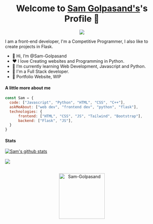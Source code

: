 <p align="center">
  <h1 align="center">Welcome to <a href="https://github.com/Sam-Golpasand">Sam Golpasand's</a>'s Profile 👋</h1>
</p>
<p align="center">
  <a align="center" href="https://github.com/DenverCoder1/readme-typing-svg"><img src="https://readme-typing-svg.herokuapp.com?&font=IBM+Plex+Sans&color=0034f0&size=25&lines=Welcome+to+my+GitHub+Profile!;I'm+a+Front+end+developer;I'm+a+competitive+programmer;I'm+a+Flask+developer" /></a>
</p>
<p>I am a front-end developer, I'm a Competitive Programmer, I also like to create projects in Flask.</p>
<ul>
  <li>👋 Hi, I’m @Sam-Golpasand</li>
  <li>❤️ I love Creating websites and Programming in Python.</li>
  <li>🌱 I’m currently learning Web Development, Javascript and Python.</li>
  <li>💼 I'm a Full Stack developer.</li>
  <li>🧐 Portfolio Website, WIP</li>
</ul>

#### A little more about me
```javascript
const Sam = {
  code: ["Javascript", "Python", "HTML", "CSS", "C++"],
  askMeAbout: ["web dev", "frontend dev", "python", "flask"],
  technologies: {
      frontend: ["HTML", "CSS", "JS", "Tailwind", "Bootstrap"],
      backend: ["Flask", "JS"],
  }
}
```
<!--
#### Popular Projects
<a href="https://github.com/Sam-Golpasand/Sneaker76">
  <!-- Change the `github-readme-stats.anuraghazra1.vercel.app` to `github-readme-stats.vercel.app` 
  <img align="center" src="https://github-readme-stats.vercel.app/api/pin/?username=Sam-Golpasand&repo=Sneaker78k&theme=onedark" />
</a>    
<a href="https://github.com/mrbluebird2/mrbluebird2.github.io">
  <!-- Change the `github-readme-stats.anuraghazra1.vercel.app` to `github-readme-stats.vercel.app`  
  <img align="center" src="https://github-readme-stats.vercel.app/api/pin/?username=MrBlueBird2&repo=mrbluebird2.github.io&theme=onedark"/>
</a>
-->
#### Stats
<a href="https://github.com/anuraghazra/github-readme-stats">
  <img align="center" src="https://github-readme-stats.anuraghazra1.vercel.app/api?username=Sam-Golpasand&show_icons=true&include_all_commits=true&theme=onedark&count_private=true" alt="Sam's github stats" />
</a>
<br />
<br />
<a href="https://github.com/anuraghazra/github-readme-stats">
  <!-- Change the `github-readme-stats.anuraghazra1.vercel.app` to `github-readme-stats.vercel.app`  -->
  <img align="center" src="https://github-readme-stats.anuraghazra1.vercel.app/api/top-langs/?username=Sam-Golpasand&layout=compact&theme=onedark&count_private=true" />
</a>
<br />
<br />
<p align="center">
  <img align="center" height="150em" src="https://github-readme-streak-stats.herokuapp.com/?user=Sam-Golpasand&theme=onedark&count_private=true" alt="Sam-Golpasand" />
</p>
